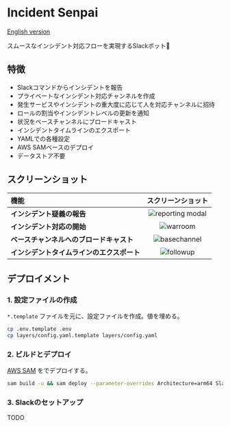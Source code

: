 # Incident Senpai

[English version](README-en.md)

スムースなインシデント対応フローを実現するSlackボット🤖

## 特徴

- Slackコマンドからインシデントを報告
- プライベートなインシデント対応チャンネルを作成 
- 発生サービスやインシデントの重大度に応じて人を対応チャンネルに招待
- ロールの割当やインシデントレベルの更新を通知
- 状況をベースチャンネルにブロードキャスト
- インシデントタイムラインのエクスポート
- YAMLでの各種設定
- AWS SAMベースのデプロイ
- データストア不要

## スクリーンショット

| 機能 | スクリーンショット|
|:---|:---:|
| **インシデント疑義の報告** | ![reporting modal](https://github.com/todokr/incident-senpai/assets/2328540/8e222153-5a14-4e16-9f90-2369901f76c1) |
| **インシデント対応の開始** | ![warroom](https://github.com/todokr/incident-senpai/assets/2328540/aebf3c61-a3a6-483e-8171-fc98e90da15f) |
| **ベースチャンネルへのブロードキャスト** | ![basechannel](https://github.com/todokr/incident-senpai/assets/2328540/05c1c6c5-280e-4ea0-b1bc-563b43e69673) |
| **インシデントタイムラインのエクスポート** | ![followup](https://github.com/todokr/incident-senpai/assets/2328540/f2186082-8ce7-4d55-9449-3e02ce74b833) |

## デプロイメント

### 1. 設定ファイルの作成

`*.template` ファイルを元に、設定ファイルを作成。値を埋める。

```bash
cp .env.template .env
cp layers/config.yaml.template layers/config.yaml
```

### 2. ビルドとデプロイ

[AWS SAM](https://docs.aws.amazon.com/ja_jp/serverless-application-model/latest/developerguide/what-is-sam.html) をでデプロイする。

```bash
sam build -u && sam deploy --parameter-overrides Architecture=arm64 SlackBotToken=$SLACK_BOT_TOKEN SlackSigningSecret=$SLACK_SIGNING_SECRET
```

### 3. Slackのセットアップ
TODO

